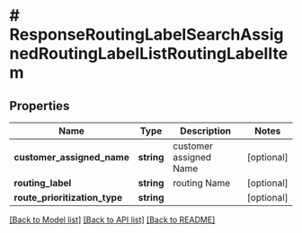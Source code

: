 # # ResponseRoutingLabelSearchAssignedRoutingLabelListRoutingLabelItem

## Properties

Name | Type | Description | Notes
------------ | ------------- | ------------- | -------------
**customer_assigned_name** | **string** | customer assigned Name | [optional]
**routing_label** | **string** | routing Name | [optional]
**route_prioritization_type** | **string** |  | [optional]

[[Back to Model list]](../../README.md#models) [[Back to API list]](../../README.md#endpoints) [[Back to README]](../../README.md)
